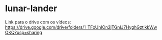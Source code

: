# lunar-lander

Link para o drive com os vídeos: https://drive.google.com/drive/folders/1_TFxUhIOn2jTGnlJ7HyghGztikkWwOKQ?usp=sharing
